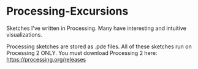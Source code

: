 # Processing-Excursions
Sketches I've written in Processing. Many have interesting and intuitive visualizations.

Processing sketches are stored as .pde files. All of these sketches run on Processing 2 ONLY.
You must download Processing 2 here:
https://processing.org/releases
